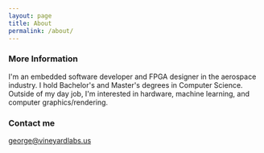 ```yaml
---
layout: page
title: About
permalink: /about/
---
```


### More Information

I'm an embedded software developer and FPGA designer in the aerospace industry. I hold Bachelor's and Master's degrees
in Computer Science. Outside of my day job, I'm interested in hardware, machine learning, and computer graphics/rendering.

### Contact me

[george@vineyardlabs.us](mailto:george@vineyardlabs.us)